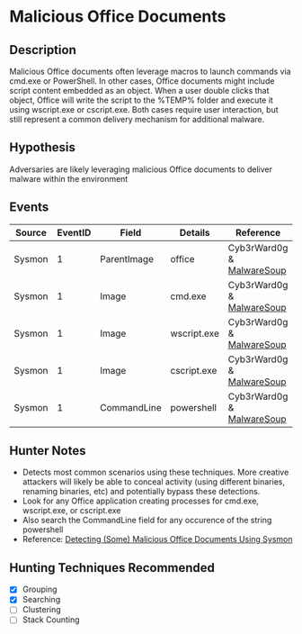 # Malicious Office Documents
## Description
Malicious Office documents often leverage macros to launch commands via cmd.exe or PowerShell. In other cases, Office documents might include script content embedded as an object. When a user double clicks that object, Office will write the script to the %TEMP% folder and execute it using wscript.exe or cscript.exe. Both cases require user interaction, but still represent a common delivery mechanism for additional malware.

## Hypothesis
Adversaries are likely leveraging malicious Office documents to deliver malware within the environment

## Events

| Source | EventID | Field | Details | Reference | 
|--------|---------|-------|---------|-----------| 
| Sysmon | 1 | ParentImage | office | Cyb3rWard0g & [MalwareSoup](https://malwaresoup.com/detecting-some-malicious-office-documents-using-sysmon/) |
| Sysmon | 1 | Image | cmd.exe | Cyb3rWard0g & [MalwareSoup](https://malwaresoup.com/detecting-some-malicious-office-documents-using-sysmon/) |
| Sysmon | 1 | Image | wscript.exe | Cyb3rWard0g & [MalwareSoup](https://malwaresoup.com/detecting-some-malicious-office-documents-using-sysmon/) |
| Sysmon | 1 | Image | cscript.exe | Cyb3rWard0g & [MalwareSoup](https://malwaresoup.com/detecting-some-malicious-office-documents-using-sysmon/) |
| Sysmon | 1 | CommandLine | powershell | Cyb3rWard0g & [MalwareSoup](https://malwaresoup.com/detecting-some-malicious-office-documents-using-sysmon/) |


## Hunter Notes
* Detects most common scenarios using these techniques. More creative attackers will likely be able to conceal activity (using different binaries, renaming binaries, etc) and potentially bypass these detections.
* Look for any Office application creating processes for cmd.exe, wscript.exe, or cscript.exe
* Also search the CommandLine field for any occurence of the string powershell
* Reference: [Detecting (Some) Malicious Office Documents Using Sysmon](https://malwaresoup.com/detecting-some-malicious-office-documents-using-sysmon/)

## Hunting Techniques Recommended

- [x] Grouping
- [x] Searching
- [ ] Clustering
- [ ] Stack Counting
